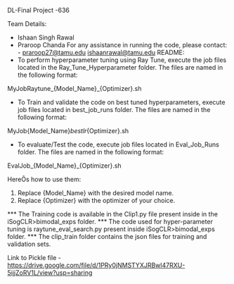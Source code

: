 DL-Final Project -636

Team Details:
* Ishaan Singh Rawal
* Praroop Chanda
For any assistance in running the code, please contact: -
praroop27@tamu.edu
ishaanrawal@tamu.edu
README:
* To perform hyperparameter tuning using Ray Tune, execute the job files located in the Ray_Tune_Hyperparameter folder. The files are named in the following format:

MyJobRaytune_{Model_Name}_{Optimizer}.sh

* To Train and validate the code on best tuned hyperparameters, execute job files located in best_job_runs folder. The files are named in the following format:
	
MyJob{Model_Name}_bestlr_{Optimizer}.sh

* To evaluate/Test the code, execute job files located in Eval_Job_Runs folder. The files are named in the following format:

EvalJob_{Model_Name}_{Optimizer}.sh

HereÕs how to use them:
1. Replace {Model_Name} with the desired model name.
2. Replace {Optimizer} with the optimizer of your choice.

*** The Training code is available in the Clip1.py file present inside in the iSogCLR>bimodal_exps folder.
*** The code used for hyper-parameter tuning is raytune_eval_search.py present inside iSogCLR>bimodal_exps folder.
*** The clip_train folder contains the json files for training and validation sets.

Link to Pickle file - https://drive.google.com/file/d/1PRy0jNMSTYXJRBwl47RXU-5ijjZoRV1L/view?usp=sharing







